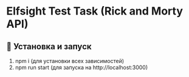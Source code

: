 # Elfsight Test Task (Rick and Morty API)

## 🚀 Установка и запуск
1. npm i (для установки всех зависимостей)
2. npm run start (для запуска на http://localhost:3000)
